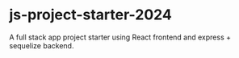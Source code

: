 # js-project-starter-2024

A full stack app project starter using React frontend and express + sequelize backend.
